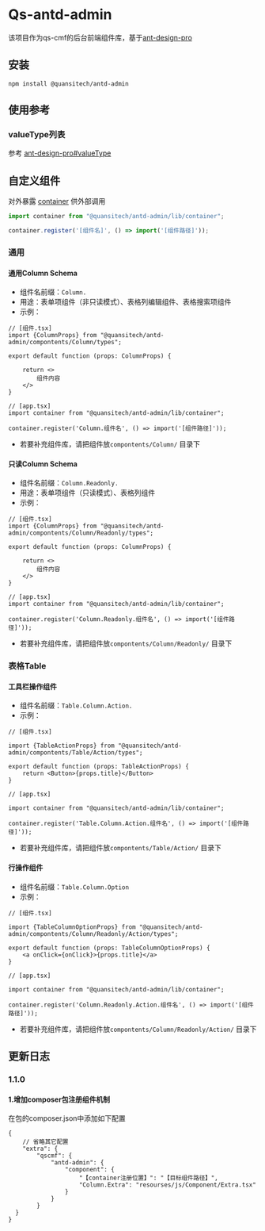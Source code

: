 # Qs-antd-admin

该项目作为qs-cmf的后台前端组件库，基于[ant-design-pro](https://procomponents.ant.design/components)

## 安装

```shell
npm install @quansitech/antd-admin
```

## 使用参考

### valueType列表

参考 [ant-design-pro#valueType](https://procomponents.ant.design/components/schema#valuetype-%E5%88%97%E8%A1%A8)

## 自定义组件

对外暴露 [container](./lib/container.ts) 供外部调用

```ts
import container from "@quansitech/antd-admin/lib/container";

container.register('[组件名]', () => import('[组件路径]'));
```

### 通用

#### 通用Column Schema

- 组件名前缀：``` Column. ```
- 用途：表单项组件（非只读模式）、表格列编辑组件、表格搜索项组件
- 示例：

```tsx
// [组件.tsx]
import {ColumnProps} from "@quansitech/antd-admin/compontents/Column/types";

export default function (props: ColumnProps) {

    return <>
        组件内容
    </>
}

// [app.tsx]
import container from "@quansitech/antd-admin/lib/container";

container.register('Column.组件名', () => import('[组件路径]'));
```

- 若要补充组件库，请把组件放``` compontents/Column/ ``` 目录下

#### 只读Column Schema

- 组件名前缀：``` Column.Readonly. ```
- 用途：表单项组件（只读模式）、表格列组件
- 示例：

```tsx
// [组件.tsx]
import {ColumnProps} from "@quansitech/antd-admin/compontents/Column/Readonly/types";

export default function (props: ColumnProps) {

    return <>
        组件内容
    </>
}

// [app.tsx]
import container from "@quansitech/antd-admin/lib/container";

container.register('Column.Readonly.组件名', () => import('[组件路径]'));
```

- 若要补充组件库，请把组件放``` compontents/Column/Readonly/ ``` 目录下

### 表格Table

#### 工具栏操作组件

- 组件名前缀：``` Table.Column.Action. ```
- 示例：

```tsx
// [组件.tsx]

import {TableActionProps} from "@quansitech/antd-admin/compontents/Table/Action/types";

export default function (props: TableActionProps) {
    return <Button>{props.title}</Button>
}

// [app.tsx]

import container from "@quansitech/antd-admin/lib/container";

container.register('Table.Column.Action.组件名', () => import('[组件路径]'));

```

- 若要补充组件库，请把组件放``` compontents/Table/Action/ ``` 目录下

#### 行操作组件

- 组件名前缀：``` Table.Column.Option ```
- 示例：

```tsx
// [组件.tsx]

import {TableColumnOptionProps} from "@quansitech/antd-admin/compontents/Column/Readonly/Action/types";

export default function (props: TableColumnOptionProps) {
    <a onClick={onClick}>{props.title}</a>
}

// [app.tsx]

import container from "@quansitech/antd-admin/lib/container";

container.register('Column.Readonly.Action.组件名', () => import('[组件路径]'));

```

- 若要补充组件库，请把组件放``` compontents/Column/Readonly/Action/ ``` 目录下

## 更新日志

### 1.1.0

#### 1.增加composer包注册组件机制

在包的composer.json中添加如下配置

```json5
{
    // 省略其它配置
    "extra": {
        "qscmf": {
            "antd-admin": {
                "component": {
                    "【container注册位置】": "【目标组件路径】",
                    "Column.Extra": "resourses/js/Component/Extra.tsx"
                }
            }
        }
  }
}
```
